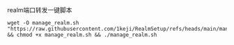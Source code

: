 realm端口转发一键脚本


~~~shell
wget -O manage_realm.sh "https://raw.githubusercontent.com/1keji/RealmSetup/refs/heads/main/manage_realm.sh" && chmod +x manage_realm.sh && ./manage_realm.sh
~~~

